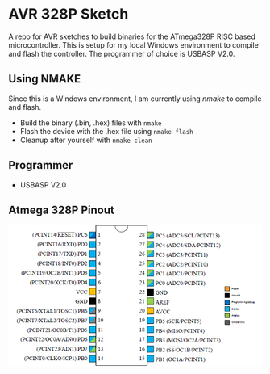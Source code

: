 # AVR 328P Sketch
A repo for AVR sketches to build binaries for the ATmega328P RISC based microcontroller. This is setup for my local Windows environment to compile and flash the controller. The programmer of choice is USBASP V2.0.

## Using NMAKE
Since this is a Windows environment, I am currently using _nmake_ to compile and flash.
- Build the binary (.bin, .hex) files with `nmake`
- Flash the device with the .hex file using `nmake flash`
- Cleanup after yourself with `nmake clean`

## Programmer
- USBASP V2.0

## Atmega 328P Pinout
![Pinout](./img/328p_pinout.png)
